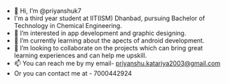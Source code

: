 - 👋 Hi, I’m @priyanshuk7
-    I'm a third year student at IIT(ISM) Dhanbad, pursuing Bachelor of Technology in Chemical Engineering.
- 👀 I’m interested in app development and graphic designing.
- 🌱 I’m currently learning about the apects of android development.
- 💞️ I’m looking to collaborate on the projects which can bring great learning experiences and can help me upskill.
- 📫 You can reach me by my email- priyanshu.katariya2003@gmail.com
-    Or you can contact me at - 7000442924

<!---
priyanshuk7/priyanshuk7 is a ✨ special ✨ repository because its `README.md` (this file) appears on your GitHub profile.
You can click the Preview link to take a look at your changes.
--->
